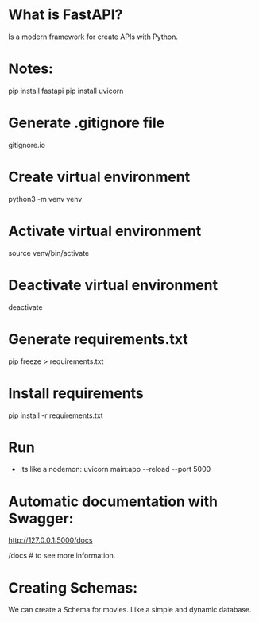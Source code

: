 # What is FastAPI? 

Is a modern framework for create APIs with Python. 

# Notes: 

pip install fastapi
pip install uvicorn
# Generate .gitignore file 
gitignore.io
# Create virtual environment
python3 -m venv venv
# Activate virtual environment
source venv/bin/activate
# Deactivate virtual environment
deactivate
# Generate requirements.txt
pip freeze > requirements.txt
# Install requirements
pip install -r requirements.txt

# Run
- Its like a nodemon: 
uvicorn main:app --reload --port 5000


# Automatic documentation with Swagger: 

http://127.0.0.1:5000/docs

/docs # to see more information. 


# Creating Schemas: 

We can create a Schema for movies. Like a simple and dynamic database.
